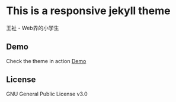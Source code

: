 # This is a responsive jekyll theme

王祉 - Web界的小学生

## Demo

Check the theme in action [Demo](https://artemsheludko.github.io/bef/)

## License

GNU General Public License v3.0

